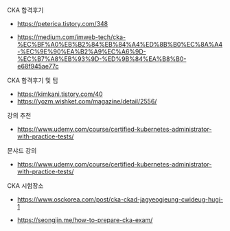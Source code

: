 CKA 합격후기

- https://peterica.tistory.com/348

- https://medium.com/imweb-tech/cka-%EC%BF%A0%EB%B2%84%EB%84%A4%ED%8B%B0%EC%8A%A4-%EC%9E%90%EA%B2%A9%EC%A6%9D-%EC%B7%A8%EB%93%9D-%ED%9B%84%EA%B8%B0-e68f945ae77c





CKA 합격후기 및 팁

- https://kimkani.tistory.com/40
- https://yozm.wishket.com/magazine/detail/2556/





강의 추천

- https://www.udemy.com/course/certified-kubernetes-administrator-with-practice-tests/





문샤드 강의

- https://www.udemy.com/course/certified-kubernetes-administrator-with-practice-tests/





CKA 시험장소

- https://www.osckorea.com/post/cka-ckad-jagyeogjeung-cwideug-hugi-1

- https://seongjin.me/how-to-prepare-cka-exam/



